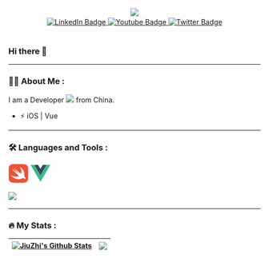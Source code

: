 
<div id="header" align="center">
  <img src="https://media.giphy.com/media/M9gbBd9nbDrOTu1Mqx/giphy.gif" width="100"/>
  
  <div id="badges">
  <a href="your-linkedin-URL">
    <img src="https://img.shields.io/badge/LinkedIn-blue?style=for-the-badge&logo=linkedin&logoColor=white" alt="LinkedIn Badge"/>
  </a>
  <a href="your-youtube-URL">
    <img src="https://img.shields.io/badge/YouTube-red?style=for-the-badge&logo=youtube&logoColor=white" alt="Youtube Badge"/>
  </a>
  <a href="your-twitter-URL">
    <img src="https://img.shields.io/badge/Twitter-blue?style=for-the-badge&logo=twitter&logoColor=white" alt="Twitter Badge"/>
  </a>
  </div>

  <img src="https://komarev.com/ghpvc/?username=JiuZhiJiao&style=flat-square&color=blue" alt=""/>
  
</div>



### Hi there 👋

<!--
**JiuZhiJiao/JiuZhiJiao** is a ✨ _special_ ✨ repository because its `README.md` (this file) appears on your GitHub profile.

Here are some ideas to get you started:

- 🔭 I’m currently working on ...
- 🌱 I’m currently learning ...
- 👯 I’m looking to collaborate on ...
- 🤔 I’m looking for help with ...
- 💬 Ask me about ...
- 📫 How to reach me: ...
- 😄 Pronouns: ...
- ⚡ Fun fact: ...
-->

---

### :man_technologist: About Me :
I am a Developer <img src="https://media.giphy.com/media/WUlplcMpOCEmTGBtBW/giphy.gif" width="30"> from China.
- :zap: iOS | Vue

---

### :hammer_and_wrench: Languages and Tools :
<div>
  <img src="https://github.com/devicons/devicon/blob/master/icons//swift/swift-original.svg" title="Swift" **alt="Swift" width="40" height="40"/>
  <img src="https://github.com/devicons/devicon/blob/master/icons/vuejs/vuejs-original.svg" title="Vue" **alt="Vue" width="40" height="40"/>
</div>


![](https://img.shields.io/badge/SWIFT-5.6.2-red?style=flat&logo=swift&logoColor=orange)

---

### :fire: My Stats :

| <a href="https://github.com/anuraghazra/github-readme-stats"><img align="center" src="https://github-readme-stats.vercel.app/api?username=JiuZhiJiao&show_icons=true&count_private=true&hide=prs&theme=vue&include_all_commits=true" alt="JiuZhi's Github Stats" /></a> | <a href="https://github.com/anuraghazra/github-readme-stats"><img align="center" src="https://github-readme-stats.vercel.app/api/top-langs/?username=JiuZhiJiao&layout=compact&theme=vue&hide=jupyter%20notebook" /></a> |
| ------------- | ------------- |

